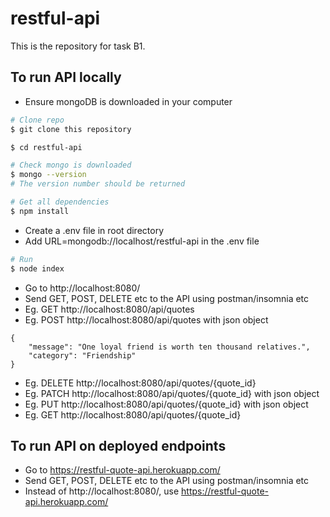 # restful-api
This is the repository for task B1. 

## To run API locally
* Ensure mongoDB is downloaded in your computer

```bash
# Clone repo
$ git clone this repository

$ cd restful-api

# Check mongo is downloaded 
$ mongo --version
# The version number should be returned

# Get all dependencies
$ npm install
```

* Create a .env file in root directory
* Add URL=mongodb://localhost/restful-api in the .env file

```bash
# Run
$ node index
```

* Go to http://localhost:8080/
* Send GET, POST, DELETE etc to the API using postman/insomnia etc
* Eg. GET http://localhost:8080/api/quotes
* Eg. POST http://localhost:8080/api/quotes with json object 
```
{
	"message": "One loyal friend is worth ten thousand relatives.",
	"category": "Friendship"
}
```
* Eg. DELETE http://localhost:8080/api/quotes/{quote_id} 
* Eg. PATCH http://localhost:8080/api/quotes/{quote_id} with json object
* Eg. PUT http://localhost:8080/api/quotes/{quote_id} with json object
* Eg. GET http://localhost:8080/api/quotes/{quote_id}

## To run API on deployed endpoints

* Go to https://restful-quote-api.herokuapp.com/ 
* Send GET, POST, DELETE etc to the API using postman/insomnia etc
* Instead of http://localhost:8080/, use https://restful-quote-api.herokuapp.com/  